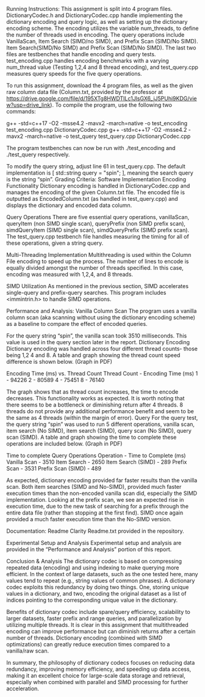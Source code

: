 Running Instructions:
This assignment is split into 4 program files. DictionaryCodec.h and DictionaryCodec.cpp handle implementing the dictionary encoding and query logic, as well as setting up the dictionary encoding scheme. The encoding utilizes the variable num_threads, to define the number of threads used in encoding. The query operations include VanillaScan, Item Search (SIMD/no SIMD), and Prefix Scan (SIMD/No SIMD). Item Search(SIMD/No SIMD) and Prefix Scan (SIMD/No SIMD). The last two files are testbenches that handle encoding and query tests. test_encoding.cpp handles encoding benchmarks with a varying num_thread value (Testing 1,2,4 and 8 thread encoding), and test_query.cpp measures query speeds for the five query operations.

To run this assignment, download the 4 program files, as well as the given raw column data file (Column.txt, provided by the professor at https://drive.google.com/file/d/195XTg8HWDTILc1JlsGX6_jJ5PUhi9KDG/view?usp=drive_link). To compile the program, use the following two commands:

g++ -std=c++17 -O2 -msse4.2 -mavx2 -march=native -o test_encoding test_encoding.cpp DictionaryCodec.cpp
g++ -std=c++17 -O2 -msse4.2 -mavx2 -march=native -o test_query test_query.cpp DictionaryCodec.cpp

The program testbenches can now be run with ./test_encoding and ./test_query respectively.

To modify the query string, adjust line 61 in test_query.cpp. The default implementation is    [ std::string query = "spin"; ], meaning the search query is the string “spin”.
Grading Criteria:
Software Implementation
Encoding Functionality
Dictionary encoding is handled in DictionaryCodec.cpp and manages the encoding of the given Column.txt file. The encoded file is outputted as EncodedColumn.txt (as handled in test_query.cpp) and displays the dictionary and encoded data column.

Query Operations
There are five essential query operations, vanillaScan, queryItem (non SIMD single scan), queryPrefix (non SIMD prefix scan), simdQueryItem (SIMD single scan), simdQueryPrefix (SIMD prefix scan). The test_query.cpp testbench file handles measuring the timing for all of these operations, given a string query.

Multi-Threading Implementation
Multithreading is used within the Column File encoding to speed up the process. The number of lines to encode is equally divided amongst the number of threads specified. In this case, encoding was measured with 1,2,4, and 8 threads.

SIMD Utilization
As mentioned in the previous section, SIMD accelerates single-query and prefix-query searches. This program includes <immintrin.h> to handle SIMD operations.

Performance and Analysis:
Vanilla Column Scan 
The program uses a vanilla column scan (aka scanning without using the dictionary encoding scheme) as a baseline to compare the effect of encoded queries. 

For the query string “spin”, the vanilla scan took 3510 milliseconds. This value is used in the query section later in the report.
Dictionary Encoding
Dictionary encoding was handled across four different thread counts- those being 1,2 4 and 8. A table and graph showing the thread count speed difference is shown below. (Graph in PDF)

Encoding Time (ms) vs. Thread Count
Thread Count - Encoding Time (ms)
1 - 94226
2 - 80589
4 - 75451
8 - 76140

The graph shows that as thread count increases, the time to encode decreases. This functionality works as expected. It is worth noting that there seems to be a bottleneck or diminishing return after 4 threads. 8 threads do not provide any additional performance benefit and seem to be the same as 4 threads (within the margin of error).
Query
For the query test, the query string “spin” was used to run 5 different operations, vanilla scan, item search (No SIMD), item search (SIMD), query scan (No SIMD), query scan (SIMD). A table and graph showing the time to complete these operations are included below.  (Graph in PDF)

Time to complete Query Operations
Operation - Time to Complete (ms)
Vanilla Scan - 3510
Item Search - 2650
Item Search (SIMD) - 289
Prefix Scan - 3531
Prefix Scan (SIMD) - 489

As expected, dictionary encoding provided far faster results than the vanilla scan. Both item searches (SIMD and No-SIMD), provided much faster execution times than the non-encoded vanilla scan did, especially the SIMD implementation. Looking at the prefix scan, we see an expected rise in execution time, due to the new task of searching for a prefix through the entire data file (rather than stopping at the first find). SIMD once again provided a much faster execution time than the No-SIMD version.

Documentation:
Readme Clarity
Readme.txt provided in the repository.

Experimental Setup and Analysis
Experimental setup and analysis are provided in the “Performance and Analysis” portion of this report.

Conclusion & Analysis
The dictionary codec is based on compressing repeated data (encoding) and using indexing to make querying more efficient. In the context of large datasets, such as the one tested here, many values tend to repeat (e.g., string values of common phrases). A dictionary codec exploits this redundancy by doing two things. One, storing unique values in a dictionary, and two, encoding the original dataset as a list of indices pointing to the corresponding unique value in the dictionary.

Benefits of dictionary codec include spare/query efficiency, scalability to larger datasets, faster prefix and range queries, and parallelization by utilizing multiple threads. It is clear in this assignment that multithreaded encoding can improve performance but can diminish returns after a certain number of threads. Dictionary encoding (combined with SIMD optimizations) can greatly reduce execution times compared to a vanilla/raw scan.

In summary, the philosophy of dictionary codecs focuses on reducing data redundancy, improving memory efficiency, and speeding up data access, making it an excellent choice for large-scale data storage and retrieval, especially when combined with parallel and SIMD processing for further acceleration.

